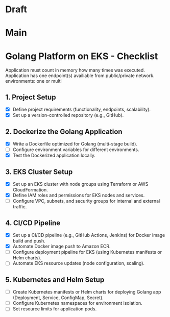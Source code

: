 # Draft

# Main
# Golang Platform on EKS - Checklist
Application must count in memory how many times was executed.
Application has one endpoint(s) availiable from public/private network.
environments: one or multi

## 1. Project Setup
- [X] Define project requirements (functionality, endpoints, scalability).
- [X] Set up a version-controlled repository (e.g., GitHub).

## 2. Dockerize the Golang Application
- [X] Write a Dockerfile optimized for Golang (multi-stage build).
- [ ] Configure environment variables for different environments.
- [X] Test the Dockerized application locally.

## 3. EKS Cluster Setup
- [X] Set up an EKS cluster with node groups using Terraform or AWS CloudFormation.
- [X] Define IAM roles and permissions for EKS nodes and services.
- [ ] Configure VPC, subnets, and security groups for internal and external traffic.

## 4. CI/CD Pipeline
- [X] Set up a CI/CD pipeline (e.g., GitHub Actions, Jenkins) for Docker image build and push.
- [X] Automate Docker image push to Amazon ECR.
- [ ] Configure deployment pipeline for EKS (using Kubernetes manifests or Helm charts).
- [ ] Automate EKS resource updates (node configuration, scaling).

## 5. Kubernetes and Helm Setup
- [ ] Create Kubernetes manifests or Helm charts for deploying Golang app (Deployment, Service, ConfigMap, Secret).
- [ ] Configure Kubernetes namespaces for environment isolation.
- [ ] Set resource limits for application pods.
